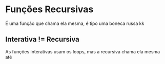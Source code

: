 # Funções Recursivas

É uma função que chama ela mesma, é tipo uma boneca russa kk

## Interativa != Recursiva
As funções interativas usam os loops, mas a recursiva chama ela mesma até